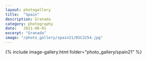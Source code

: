 ```yaml
---
layout: photogallery
title:  "Spain"
description: Granada
category: photography
date:   2021-06-01
excerpt: "Granada"
image: "/photo_gallery/spain21/DSC2254.jpg"
---
```

{% include image-gallery.html folder="photo_gallery/spain21" %}
